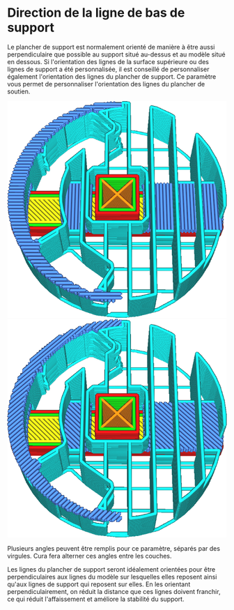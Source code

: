 Direction de la ligne de bas de support
====
Le plancher de support est normalement orienté de manière à être aussi perpendiculaire que possible au support situé au-dessus et au modèle situé en dessous. Si l'orientation des lignes de la surface supérieure ou des lignes de support a été personnalisée, il est conseillé de personnaliser également l'orientation des lignes du plancher de support. Ce paramètre vous permet de personnaliser l'orientation des lignes du plancher de soutien.

![Le toit et le plancher sont tous deux inclinés à 0° et 90°](../../../articles/images/support_interface_angles_0.png)
![Le toit et le plancher sont inclinés à 45° et 135°](../../../articles/images/support_interface_angles_45.png)

Plusieurs angles peuvent être remplis pour ce paramètre, séparés par des virgules. Cura fera alterner ces angles entre les couches.

Les lignes du plancher de support seront idéalement orientées pour être perpendiculaires aux lignes du modèle sur lesquelles elles reposent ainsi qu'aux lignes de support qui reposent sur elles. En les orientant perpendiculairement, on réduit la distance que ces lignes doivent franchir, ce qui réduit l'affaissement et améliore la stabilité du support.
